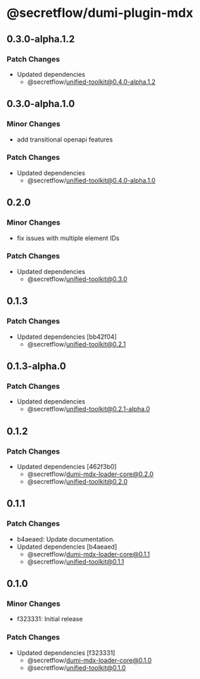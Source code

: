 # @secretflow/dumi-plugin-mdx

## 0.3.0-alpha.1.2

### Patch Changes

- Updated dependencies
  - @secretflow/unified-toolkit@0.4.0-alpha.1.2

## 0.3.0-alpha.1.0

### Minor Changes

- add transitional openapi features

### Patch Changes

- Updated dependencies
  - @secretflow/unified-toolkit@0.4.0-alpha.1.0

## 0.2.0

### Minor Changes

- fix issues with multiple element IDs

### Patch Changes

- Updated dependencies
  - @secretflow/unified-toolkit@0.3.0

## 0.1.3

### Patch Changes

- Updated dependencies [bb42f04]
  - @secretflow/unified-toolkit@0.2.1

## 0.1.3-alpha.0

### Patch Changes

- Updated dependencies
  - @secretflow/unified-toolkit@0.2.1-alpha.0

## 0.1.2

### Patch Changes

- Updated dependencies [462f3b0]
  - @secretflow/dumi-mdx-loader-core@0.2.0
  - @secretflow/unified-toolkit@0.2.0

## 0.1.1

### Patch Changes

- b4aeaed: Update documentation.
- Updated dependencies [b4aeaed]
  - @secretflow/dumi-mdx-loader-core@0.1.1
  - @secretflow/unified-toolkit@0.1.1

## 0.1.0

### Minor Changes

- f323331: Initial release

### Patch Changes

- Updated dependencies [f323331]
  - @secretflow/dumi-mdx-loader-core@0.1.0
  - @secretflow/unified-toolkit@0.1.0
